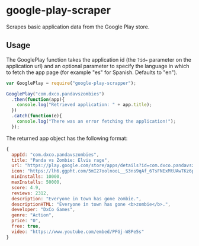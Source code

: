 # google-play-scraper
Scrapes basic application data from the Google Play store.

## Usage

The GooglePlay function takes the application id (the `?id=` parameter on the application url) and an optional parameter to specify the language in which to fetch the app page (for example "es" for Spanish. Defaults to "en").

```javascript
var GooglePlay = require("google-play-scrapper");

GooglePlay("com.dxco.pandavszombies")
  .then(function(app){
    console.log("Retrieved application: " + app.title);
  })
  .catch(function(e){
    console.log("There was an error fetching the application!");
  });
```

The returned app object has the following format:

```javascript
{
  appId: "com.dxco.pandavszombies",
  title: "Panda vs Zombie: Elvis rage",
  url: "https://play.google.com/store/apps/details?id=com.dxco.pandavszombies&hl=en",
  icon: "https://lh6.ggpht.com/5mI27oolnooL__S3ns9qAf_6TsFNExMtUAwTKz6prWCxEmVkmZZZwe3lI-ZLbMawEJh3=w300",
  minInstalls: 10000,
  maxInstalls: 50000,
  score: 4.9,
  reviews: 2312,
  description: "Everyone in town has gone zombie.",
  descriptionHTML: "Everyone in town has gone <b>zombie</b>.",
  developer: "DxCo Games",
  genre: "Action",
  price: "0",
  free: true,
  video: "https://www.youtube.com/embed/PFGj-W8Pe5s"
}
```
